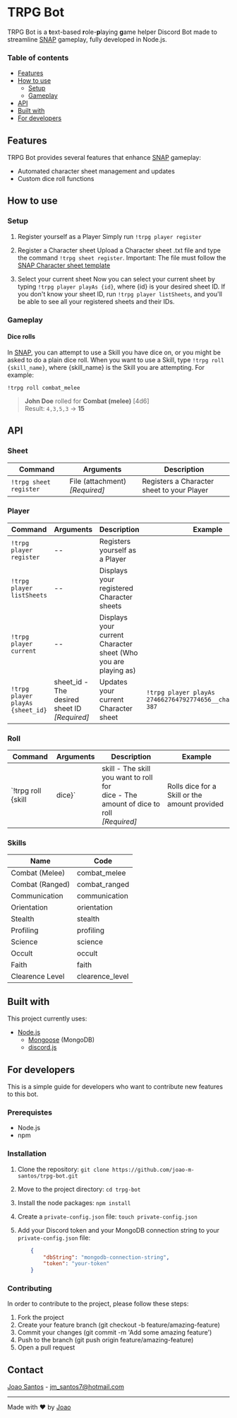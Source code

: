 # TRPG Bot

TRPG Bot is a **t**ext-based **r**ole-**p**laying **g**ame helper Discord Bot made to streamline [SNAP](mailto:guilherme0portela@gmail.com) gameplay, fully developed in Node.js.

### Table of contents

-   [Features](#features)
-   [How to use](#how-to-use)
    -   [Setup](#setup)
    -   [Gameplay](#gameplay)
-   [API](#api)
-   [Built with](#built-with)
-   [For developers](#for-developers)

## Features

TRPG Bot provides several features that enhance [SNAP](mailto:guilherme0portela@gmail.com) gameplay:

-   Automated character sheet management and updates
-   Custom dice roll functions

## How to use

### Setup

1.  Register yourself as a Player
    Simply run `!trpg player register`

2.  Register a Character sheet
    Upload a Character sheet .txt file and type the command `!trpg sheet register`.
    Important: The file must follow the [SNAP Character sheet template](https://github.com/joao-m-santos/trpg-bot/blob/master/sample_char_sheet.txt)

3.  Select your current sheet
    Now you can select your current sheet by typing `!trpg player playAs {id}`, where {id} is your desired sheet ID. If you don't know your sheet ID, run `!trpg player listSheets`, and you'll be able to see all your registered sheets and their IDs.

### Gameplay

#### Dice rolls

In [SNAP](mailto:guilherme0portela@gmail.com), you can attempt to use a Skill you have dice on, or you might be asked to do a plain dice roll.
When you want to use a Skill, type `!trpg roll {skill_name}`, where {skill_name} is the Skill you are attempting. For example:

`!trpg roll combat_melee`

> **John Doe** rolled for **Combat (melee)** [4d6]\
> Result: `4,3,5,3` → **15**

## API

### Sheet

| Command                | Arguments                      | Description                                |
| ---------------------- | ------------------------------ | ------------------------------------------ |
| `!trpg sheet register` | File (attachment) _[Required]_ | Registers a Character sheet to your Player |

### Player

| Command                          | Arguments                                     | Description                                                    | Example                                                     |
| -------------------------------- | --------------------------------------------- | -------------------------------------------------------------- | ----------------------------------------------------------- |
| `!trpg player register`          | --                                            | Registers yourself as a Player                                 |
| `!trpg player listSheets`        | --                                            | Displays your registered Character sheets                      |
| `!trpg player current`           | --                                            | Displays your current Character sheet (Who you are playing as) |
| `!trpg player playAs {sheet_id}` | sheet_id - The desired sheet ID *[Required]* | Updates your current Character sheet                           | `!trpg player playAs 274662764792774656__charsheet.txt-387` |

### Roll

| Command                     | Arguments                                                                     | Description                                   | Example                                         |
| --------------------------- | ----------------------------------------------------------------------------- | --------------------------------------------- | ----------------------------------------------- |
| `!trpg roll {skill | dice}` | skill - The skill you want to roll for <br> dice - The amount of dice to roll <br> *[Required]* | Rolls dice for a Skill or the amount provided | `!trpg roll combat_melee` <br> `!trpg roll 2d6` |

### Skills

| Name            | Code            |
| --------------- | --------------- |
| Combat (Melee)  | combat_melee    |
| Combat (Ranged) | combat_ranged   |
| Communication   | communication   |
| Orientation     | orientation     |
| Stealth         | stealth         |
| Profiling       | profiling       |
| Science         | science         |
| Occult          | occult          |
| Faith           | faith           |
| Clearence Level | clearence_level |

## Built with

This project currently uses:

-   [Node.js](https://nodejs.org/)
    -   [Mongoose](https://mongoosejs.com/) (MongoDB)
    -   [discord.js](https://discord.js.org/)

## For developers

This is a simple guide for developers who want to contribute new features to this bot.

### Prerequistes

-   Node.js
-   npm

### Installation

1.  Clone the repository:
    `git clone https://github.com/joao-m-santos/trpg-bot.git`

2.  Move to the project directory:
    `cd trpg-bot`

3.  Install the node packages:
    `npm install`

4.  Create a `private-config.json` file:
    `touch private-config.json`

5.  Add your Discord token and your MongoDB connection string to your `private-config.json` file:
    ```json
        {
            "dbString": "mongodb-connection-string",
            "token": "your-token"
        }
    ```

### Contributing

In order to contribute to the project, please follow these steps:

1.  Fork the project
2.  Create your feature branch (git checkout -b feature/amazing-feature)
3.  Commit your changes (git commit -m 'Add some amazing feature')
4.  Push to the branch (git push origin feature/amazing-feature)
5.  Open a pull request

## Contact

[Joao Santos](https://joao-m-santos.github.io/) - [jm_santos7@hotmail.com](mailto:jm_santos7@hotmail.com)

***

Made with ❤ by [Joao](https://joao-m-santos.github.io/)
